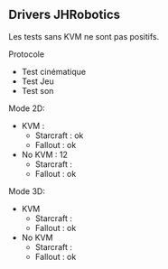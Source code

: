 ## Drivers JHRobotics
Les tests sans KVM ne sont pas positifs.

Protocole
- Test cinématique
- Test Jeu
- Test son

Mode 2D:
- KVM :
  - Starcraft : ok
  - Fallout : ok
- No KVM : 12
  - Starcraft :
  - Fallout : ok

Mode 3D:
- KVM
  - Starcraft :
  - Fallout : ok
- No KVM
  - Starcraft :
  - Fallout : ok
